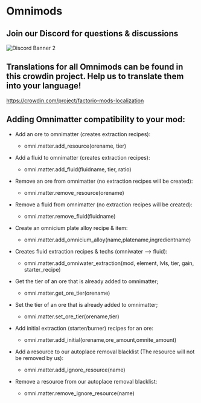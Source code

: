 # Omnimods

## Join our Discord for questions & discussions
![Discord Banner 2](https://discordapp.com/api/guilds/351216213327609858/widget.png?style=banner2)

## Translations for all Omnimods can be found in this crowdin project. Help us to translate them into your language!
https://crowdin.com/project/factorio-mods-localization

## Adding Omnimatter compatibility to your mod:

- Add an ore to omnimatter (creates extraction recipes):
  - omni.matter.add_resource(orename, tier)

- Add a fluid to omnimatter (creates extraction recipes):
  - omni.matter.add_fluid(fluidname, tier, ratio)
  
- Remove an ore from omnimatter (no extraction recipes will be created):
  - omni.matter.remove_resource(orename)

- Remove a fluid from omnimatter (no extraction recipes will be created):
  - omni.matter.remove_fluid(fluidname)

- Create an omnicium plate alloy recipe & item:
  - omni.matter.add_omnicium_alloy(name,platename,ingredientname)
  
- Creates fluid extraction recipes & techs (omniwater --> fluid):
  - omni.matter.add_omniwater_extraction(mod, element, lvls, tier, gain, starter_recipe)

- Get the tier of an ore that is already added to omnimatter;
  - omni.matter.get_ore_tier(orename)

- Set the tier of an ore that is already added to omnimatter;
  - omni.matter.set_ore_tier(orename,tier)

- Add initial extraction (starter/burner) recipes for an ore:
  - omni.matter.add_initial(orename,ore_amount,omnite_amount)
  
- Add a resource to our autoplace removal blacklist (The resource will not be removed by us):
  - omni.matter.add_ignore_resource(name)
  
- Remove a resource from our autoplace removal blacklist:
  - omni.matter.remove_ignore_resource(name)
